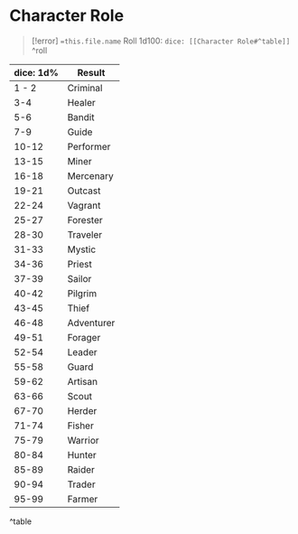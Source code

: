 # Character Role
>[!error] `=this.file.name`
>Roll 1d100: `dice: [[Character Role#^table]]`
^roll

| dice: 1d%   | Result     |
|--------|------------|
| 1 - 2    | Criminal   |
| 3-4    | Healer     |
| 5-6    | Bandit     |
| 7-9    | Guide      |
| 10-12  | Performer  |
| 13-15  | Miner      |
| 16-18  | Mercenary  |
| 19-21  | Outcast    |
| 22-24  | Vagrant    |
| 25-27  | Forester   |
| 28-30  | Traveler   |
| 31-33  | Mystic     |
| 34-36  | Priest     |
| 37-39  | Sailor     |
| 40-42  | Pilgrim    |
| 43-45  | Thief      |
| 46-48  | Adventurer |
| 49-51  | Forager    |
| 52-54  | Leader     |
| 55-58  | Guard      |
| 59-62  | Artisan    |
| 63-66  | Scout      |
| 67-70  | Herder     |
| 71-74  | Fisher     |
| 75-79  | Warrior    |
| 80-84  | Hunter     |
| 85-89  | Raider     |
| 90-94  | Trader     |
| 95-99  | Farmer     |

^table


